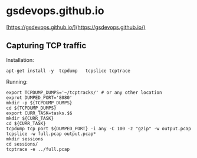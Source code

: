 # gsdevops.github.io
[https://gsdevops.github.io/](https://gsdevops.github.io/)

## Capturing TCP traffic


Installation:  
```shell 
apt-get install -y  tcpdump   tcpslice tcptrace
```

Running:  
```shell 
export TCPDUMP_DUMPS='~/tcptracks/' # or any other location
exprot DUMPED_PORT='8080'
mkdir -p ${TCPDUMP_DUMPS}
cd ${TCPDUMP_DUMPS}
export CURR_TASK=tasks.$$
mkdir ${CURR_TASK}
cd ${CURR_TASK}
tcpdump tcp port ${DUMPED_PORT} -i any -C 100 -z "gzip" -w output.pcap
tcpslice -w full.pcap output.pcap*
mkdir sessions
cd sessions/
tcptrace -e ../full.pcap
```